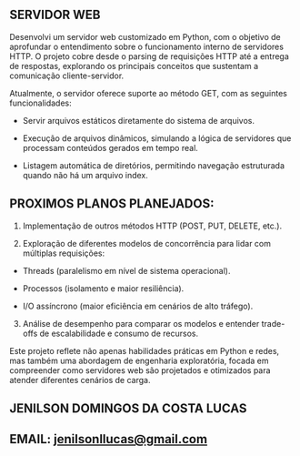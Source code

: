 ## SERVIDOR WEB

Desenvolvi um servidor web customizado em Python, com o objetivo de aprofundar o entendimento sobre o funcionamento interno de servidores HTTP. O projeto cobre desde o parsing de requisições HTTP até a entrega de respostas, explorando os principais conceitos que sustentam a comunicação cliente-servidor.

Atualmente, o servidor oferece suporte ao método GET, com as seguintes funcionalidades:

- Servir arquivos estáticos diretamente do sistema de arquivos.

- Execução de arquivos dinâmicos, simulando a lógica de servidores que processam conteúdos gerados em tempo real.

- Listagem automática de diretórios, permitindo navegação estruturada quando não há um arquivo index.

## PROXIMOS PLANOS PLANEJADOS:

1. Implementação de outros métodos HTTP (POST, PUT, DELETE, etc.).

2. Exploração de diferentes modelos de concorrência para lidar com múltiplas requisições:

- Threads (paralelismo em nível de sistema operacional).

- Processos (isolamento e maior resiliência).

- I/O assíncrono (maior eficiência em cenários de alto tráfego).

3. Análise de desempenho para comparar os modelos e entender trade-offs de escalabilidade e consumo de recursos.

Este projeto reflete não apenas habilidades práticas em Python e redes, mas também uma abordagem de engenharia exploratória, focada em compreender como servidores web são projetados e otimizados para atender diferentes cenários de carga.

## JENILSON DOMINGOS DA COSTA LUCAS
## EMAIL: jenilsonllucas@gmail.com
